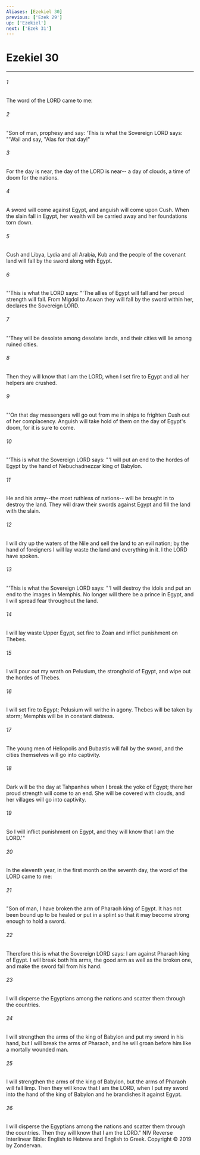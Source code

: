 ```yaml
---
Aliases: [Ezekiel 30]
previous: ['Ezek 29']
up: ['Ezekiel']
next: ['Ezek 31']
---
```

# Ezekiel 30

***


###### 1 
The word of the LORD came to me: 

###### 2 
"Son of man, prophesy and say: 'This is what the Sovereign LORD says: "'Wail and say, "Alas for that day!" 

###### 3 
For the day is near, the day of the LORD is near-- a day of clouds, a time of doom for the nations. 

###### 4 
A sword will come against Egypt, and anguish will come upon Cush. When the slain fall in Egypt, her wealth will be carried away and her foundations torn down. 

###### 5 
Cush and Libya, Lydia and all Arabia, Kub and the people of the covenant land will fall by the sword along with Egypt. 

###### 6 
"'This is what the LORD says: "'The allies of Egypt will fall and her proud strength will fail. From Migdol to Aswan they will fall by the sword within her, declares the Sovereign LORD. 

###### 7 
"'They will be desolate among desolate lands, and their cities will lie among ruined cities. 

###### 8 
Then they will know that I am the LORD, when I set fire to Egypt and all her helpers are crushed. 

###### 9 
"'On that day messengers will go out from me in ships to frighten Cush out of her complacency. Anguish will take hold of them on the day of Egypt's doom, for it is sure to come. 

###### 10 
"'This is what the Sovereign LORD says: "'I will put an end to the hordes of Egypt by the hand of Nebuchadnezzar king of Babylon. 

###### 11 
He and his army--the most ruthless of nations-- will be brought in to destroy the land. They will draw their swords against Egypt and fill the land with the slain. 

###### 12 
I will dry up the waters of the Nile and sell the land to an evil nation; by the hand of foreigners I will lay waste the land and everything in it. I the LORD have spoken. 

###### 13 
"'This is what the Sovereign LORD says: "'I will destroy the idols and put an end to the images in Memphis. No longer will there be a prince in Egypt, and I will spread fear throughout the land. 

###### 14 
I will lay waste Upper Egypt, set fire to Zoan and inflict punishment on Thebes. 

###### 15 
I will pour out my wrath on Pelusium, the stronghold of Egypt, and wipe out the hordes of Thebes. 

###### 16 
I will set fire to Egypt; Pelusium will writhe in agony. Thebes will be taken by storm; Memphis will be in constant distress. 

###### 17 
The young men of Heliopolis and Bubastis will fall by the sword, and the cities themselves will go into captivity. 

###### 18 
Dark will be the day at Tahpanhes when I break the yoke of Egypt; there her proud strength will come to an end. She will be covered with clouds, and her villages will go into captivity. 

###### 19 
So I will inflict punishment on Egypt, and they will know that I am the LORD.'" 

###### 20 
In the eleventh year, in the first month on the seventh day, the word of the LORD came to me: 

###### 21 
"Son of man, I have broken the arm of Pharaoh king of Egypt. It has not been bound up to be healed or put in a splint so that it may become strong enough to hold a sword. 

###### 22 
Therefore this is what the Sovereign LORD says: I am against Pharaoh king of Egypt. I will break both his arms, the good arm as well as the broken one, and make the sword fall from his hand. 

###### 23 
I will disperse the Egyptians among the nations and scatter them through the countries. 

###### 24 
I will strengthen the arms of the king of Babylon and put my sword in his hand, but I will break the arms of Pharaoh, and he will groan before him like a mortally wounded man. 

###### 25 
I will strengthen the arms of the king of Babylon, but the arms of Pharaoh will fall limp. Then they will know that I am the LORD, when I put my sword into the hand of the king of Babylon and he brandishes it against Egypt. 

###### 26 
I will disperse the Egyptians among the nations and scatter them through the countries. Then they will know that I am the LORD." NIV Reverse Interlinear Bible: English to Hebrew and English to Greek. Copyright © 2019 by Zondervan.
